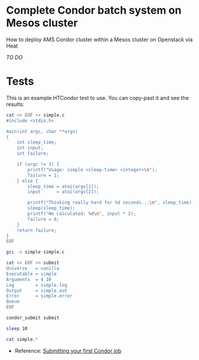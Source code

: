 Complete Condor batch system on Mesos cluster
=========

How to deploy AMS Condor cluster within a Mesos cluster on Openstack via Heat

*TO DO*

Tests
==================

This is an example HTCondor test to use. You can copy-past it and see the results:

```bash
cat << EOF >> simple.c
#include <stdio.h>

main(int argc, char **argv)
{
    int sleep_time;
    int input;
    int failure;

    if (argc != 3) {
        printf("Usage: simple <sleep-time> <integer>\n");
        failure = 1;
    } else {
        sleep_time = atoi(argv[1]);
        input      = atoi(argv[2]);

        printf("Thinking really hard for %d seconds...\n", sleep_time);
        sleep(sleep_time);
        printf("We calculated: %d\n", input * 2);
        failure = 0;
    }
    return failure;
}
EOF

gcc -o simple simple.c

cat << EOF >> submit
Universe   = vanilla
Executable = simple
Arguments  = 4 10
Log        = simple.log
Output     = simple.out
Error      = simple.error
Queue
EOF

condor_submit submit

sleep 10

cat simple.*
```

- Reference: [Submitting your first Condor job](http://research.cs.wisc.edu/htcondor/tutorials/fermi-2005/submit_first.html)
